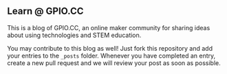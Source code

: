 ## Learn @ GPIO.CC

This is a blog of GPIO.CC, an online maker community for sharing ideas about using technologies and STEM education.

You may contribute to this blog as well! Just fork this repository and add your entries to the `_posts` folder. Whenever you have completed an entry, create a new pull request and we will review your post as soon as possible.
